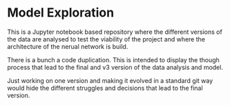 Model Exploration
=================

This is a Jupyter notebook based repository where the different versions of the data are analysed to test the viability of the project
and where the architecture of the nerual network is build.

There is a bunch a code duplication. This is intended to display the though process that lead to the final and v3 version of the data analysis and model.

Just working on one version and making it evolved in a standard git way would hide the different struggles and decisions that lead to the final version.

